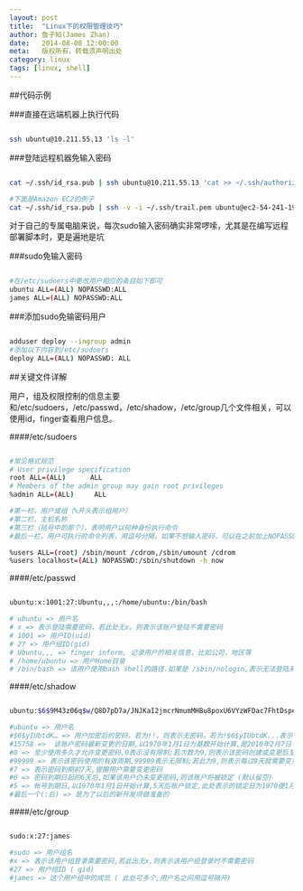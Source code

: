```yaml
---
layout: post
title:  "Linux下的权限管理技巧"
author: 詹子知(James Zhan)
date:   2014-08-08 12:00:00
meta:   版权所有，转载须声明出处
category: linux
tags: [linux, shell]
---
```

##代码示例

###直接在远端机器上执行代码
~~~sh

ssh ubuntu@10.211.55.13 'ls -l'
~~~

###登陆远程机器免输入密码
~~~sh

cat ~/.ssh/id_rsa.pub | ssh ubuntu@10.211.55.13 'cat >> ~/.ssh/authorized_keys'

#下面是Amazon EC2的例子
cat ~/.ssh/id_rsa.pub | ssh -v -i ~/.ssh/trail.pem ubuntu@ec2-54-241-192-74.us-west-1.compute.amazonaws.com 'cat >> ~/.ssh/authorized_keys'
~~~
对于自己的专属电脑来说，每次sudo输入密码确实非常啰嗦，尤其是在编写远程部署脚本时，更是遍地是坑

###sudo免输入密码
~~~sh

#在/etc/sudoers中更改用户相应的条目如下即可
ubuntu ALL=(ALL) NOPASSWD:ALL
james ALL=(ALL) NOPASSWD:ALL
~~~

###添加sudo免输密码用户
~~~sh

adduser deploy --ingroup admin
#添加以下内容到/etc/sudoers
deploy ALL=(ALL) NOPASSWD: ALL
~~~

##关键文件详解

用户，组及权限控制的信息主要和/etc/sudoers，/etc/passwd，/etc/shadow，/etc/group几个文件相关，可以使用id，finger查看用户信息。

####/etc/sudoers
~~~sh

#常见格式规范
# User privilege specification
root ALL=(ALL)      ALL
# Members of the admin group may gain root privileges
%admin ALL=(ALL)     ALL

#第一栏，用户或组（%开头表示组用户）
#第二栏，主机名称
#第三栏（括号中的那个），表明用户以何种身份执行命令
#最后一栏，用户可执行的命令列表，用逗号分隔，如果不想输入密码，可以在之前加上NOPASSWD。

%users ALL=(root) /sbin/mount /cdrom,/sbin/umount /cdrom
%users localhost=(ALL) NOPASSWD:/sbin/shutdown -h now
~~~


####/etc/passwd
~~~sh

ubuntu:x:1001:27:Ubuntu,,,:/home/ubuntu:/bin/bash

# ubuntu => 用户名
# x => 表示登陆需要密码，若此处无x，则表示该账户登陆不需要密码
# 1001 => 用户ID(uid)
# 27 => 用户组ID(gid)
# Ubuntu,,, => finger inform, 记录用户的相关信息，比如公司，地区等
# /home/ubuntu => 用户Home目录
# /bin/bash => 该用户使用bash shell的路径.如果是 /sbin/nologin,表示无法登陆系统,只能以FTP形式登录; 如果是 /bin/false,则表示只能发邮件.
~~~

####/etc/shadow
~~~sh

ubuntu:$6$9M43z06q$w/Q8D7pD7a/JNJKaI2jmcrNmumMHBu8poxU6VYzWFDac7FhtDspeaOLlKmEkgOGRRDW.Sxcow8kwzp7hGtUGf.:15758:0:99999:7:6:5:

#ubuntu => 用户名
#$6$yIUbtdK… => 用户加密后的密码，若为!!，则表示无密码，若为!$6$yIUbtdK...表示该账户已被锁定。
#15758 =>  该账户密码最新变更的日期,以1970年1月1日为基数开始计算,是2010年2月7日 (可用chage –l user 来查看)
#0 => 至少使用多久才允许变更密码,0表示没有限制;若次数为9,则表示该密码创建或变更后至少过9天才能再次变更密码.
#99999 => 表示该密码使用的有效周期,99999表示无限制;若此为9,则表示每过9天就需要变更密码
#7 => 表示密码到期前7天,提醒用户需要变更密码
#6 => 密码到期日起的6天后,如果该用户仍未变更密码,则该账户将被锁定 (默认留空)
#5 => 帐号到期日,以1970年1月1日开始计算,5天后账户锁定,此处表示的锁定日为1970便1月6日. (默认留空)
#最后一个(:后) => 是为了以后的新开发项做准备的
~~~


####/etc/group
~~~sh

sudo:x:27:james

#sudo => 用户组名
#x => 表示该用户组登录需要密码,若此出无x,则表示该用户组登录时不需要密码
#27 => 用户组ID ( gid)
#james => 这个用户组中的成员 ( 此处可多个,用户名之间用逗号隔开)
~~~